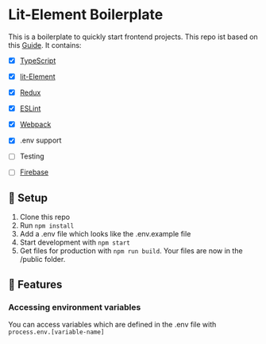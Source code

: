 # Lit-Element Boilerplate
This is a boilerplate to quickly start frontend projects. This repo ist based on this [Guide](https://upbeat-cowbell-ee1.notion.site/Setup-typescript-Project-320ae0a82fdb4d4298e9f549bc8f23f0).
It contains:

- [x] [TypeScript](https://www.typescriptlang.org/)
- [x] [lit-Element](https://lit-element.polymer-project.org/guide)
- [x] [Redux](https://redux.js.org/)
- [x] [ESLint](https://eslint.org/)
- [x] [Webpack](https://webpack.js.org/)
- [x] .env support
- [ ] Testing
- [ ] [Firebase](https://firebase.google.com/)


## 🚀 Setup
1. Clone this repo
2. Run `npm install`
3. Add a .env file which looks like the .env.example file
4. Start development with `npm start`
5. Get files for production with `npm run build`. Your files are now in the /public folder.

## 🔨 Features
### Accessing environment variables
You can access variables which are defined in the .env file with `process.env.[variable-name]`